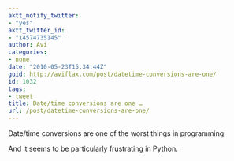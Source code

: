 ```yaml
---
aktt_notify_twitter:
- "yes"
aktt_twitter_id:
- "14574735145"
author: Avi
categories:
- none
date: "2010-05-23T15:34:44Z"
guid: http://aviflax.com/post/datetime-conversions-are-one/
id: 1032
tags:
- tweet
title: Date/time conversions are one …
url: /post/datetime-conversions-are-one/
---
```

Date/time conversions are one of the worst things in programming.

And it seems to be particularly frustrating in Python.